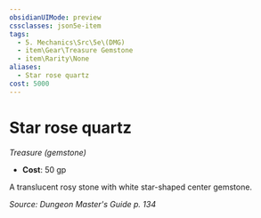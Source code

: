 ```yaml
---
obsidianUIMode: preview
cssclasses: json5e-item
tags:
  - 5. Mechanics\Src\5e\(DMG)
  - item\Gear\Treasure Gemstone
  - item\Rarity\None
aliases:
  - Star rose quartz
cost: 5000
---
```

# Star rose quartz
*Treasure (gemstone)*  

- **Cost**: 50 gp

A translucent rosy stone with white star-shaped center gemstone.

*Source: Dungeon Master's Guide p. 134*
